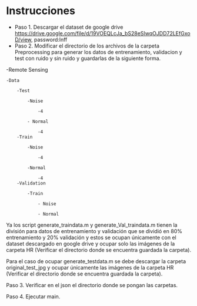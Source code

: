 # Instrucciones
- Paso 1. Descargar el dataset de google drive https://drive.google.com/file/d/19VOEQLcJa_bS28eSIwqOJDD72LEfGxoD/view, password:lnff
- Paso 2. Modificar el directorio de los archivos de la carpeta Preprocessing para generar los datos de entrenamiento, validacion y test con ruido y sin ruido y guardarlas de la siguiente forma.

-Remote Sensing

    -Data

        -Test

            -Noise
            
                -4

            - Normal

                -4
        -Train

            -Noise

                -4

            -Normal

                -4
        -Validation

            -Train

                - Noise

                - Normal


Ya los script generate_traindata.m y generate_Val_traindata.m tienen la división para datos de entrenamiento y validación que se dividió en 80% entrenamiento y 20% validación y estos se ocupan únicamente con el dataset descargado en google drive y ocupar solo las imágenes de la carpeta HR (Verificar el directorio donde se encuentra guardada la carpeta).

Para el caso de ocupar generate_testdata.m se debe descargar la carpeta original_test_jpg y ocupar únicamente las imágenes de la carpeta HR (Verificar el directorio donde se encuentra guardada la carpeta).

Paso 3. Verificar en el json el directorio donde se pongan las carpetas.

Paso 4. Ejecutar main.

